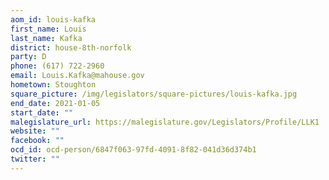 ```yaml
---
aom_id: louis-kafka
first_name: Louis
last_name: Kafka
district: house-8th-norfolk
party: D
phone: (617) 722-2960
email: Louis.Kafka@mahouse.gov
hometown: Stoughton
square_picture: /img/legislators/square-pictures/louis-kafka.jpg
end_date: 2021-01-05
start_date: ""
malegislature_url: https://malegislature.gov/Legislators/Profile/LLK1
website: ""
facebook: ""
ocd_id: ocd-person/6847f063-97fd-4091-8f82-041d36d374b1
twitter: ""
---
```

